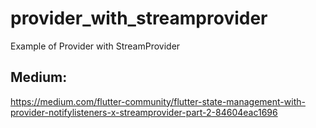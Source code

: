 # provider_with_streamprovider

Example of Provider with StreamProvider

## Medium: 
https://medium.com/flutter-community/flutter-state-management-with-provider-notifylisteners-x-streamprovider-part-2-84604eac1696

